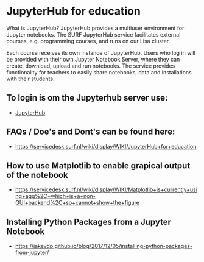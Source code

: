 
# JupyterHub for education
What is JupyterHub?
JupyterHub provides a multiuser environment for Jupyter notebooks. The SURF JupyterHub service facilitates external courses, e.g. programming courses, and runs on our Lisa cluster.

Each course receives its own instance of JupyterHub. Users who log in will be provided with their own Jupyter Notebook Server, where they can create, download, upload and run notebooks. The service provides functionality for teachers to easily share notebooks, data and installations with their students.


## To login is om the Jupyterhub server use:
* [JupyterHub](https://jupyter.lisa.surfsara.nl/jhlhr004/hub/login)


## FAQs / Doe's and Dont's can be found here:

* https://servicedesk.surf.nl/wiki/display/WIKI/JupyterHub+for+education

## How to use Matplotlib to enable grapical output of the notebook

* https://servicedesk.surf.nl/wiki/display/WIKI/Matplotlib+is+currently+using+agg%2C+which+is+a+non-GUI+backend%2C+so+cannot+show+the+figure

## Installing Python Packages from a Jupyter Notebook
* https://jakevdp.github.io/blog/2017/12/05/installing-python-packages-from-jupyter/

